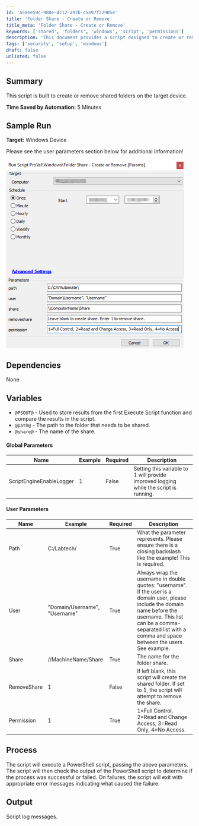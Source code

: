 ```yaml
---
id: 'a58ee59c-988e-4c12-a97b-c5e97f22905e'
title: 'Folder Share - Create or Remove'
title_meta: 'Folder Share - Create or Remove'
keywords: ['shared', 'folders', 'windows', 'script', 'permissions']
description: 'This document provides a script designed to create or remove shared folders on a Windows device, detailing parameters, dependencies, and expected outputs for users.'
tags: ['security', 'setup', 'windows']
draft: false
unlisted: false
---
```


## Summary

This script is built to create or remove shared folders on the target device.

**Time Saved by Automation:** 5 Minutes

## Sample Run

**Target:** Windows Device

Please see the user parameters section below for additional information!

![Sample Run](../../../static/img/Folder-Share---Create-or-Remove/image_1.png)

## Dependencies

None

## Variables

- `@PSOUT@` - Used to store results from the first Execute Script function and compare the results in the script.
- `@path@` - The path to the folder that needs to be shared.
- `@share@` - The name of the share.

#### Global Parameters

| Name                     | Example | Required | Description                                                                                     |
|--------------------------|---------|----------|-------------------------------------------------------------------------------------------------|
| ScriptEngineEnableLogger | 1       | False    | Setting this variable to 1 will provide improved logging while the script is running.          |

#### User Parameters

| Name        | Example                       | Required | Description                                                                                                                                                   |
|-------------|-------------------------------|----------|---------------------------------------------------------------------------------------------------------------------------------------------------------------|
| Path        | C:/Labtech/                   | True     | What the parameter represents. Please ensure there is a closing backslash like the example! This is required.                                               |
| User        | "Domain/Username", "Username" | True     | Always wrap the username in double quotes: "username". If the user is a domain user, please include the domain name before the username. This list can be a comma-separated list with a comma and space between the users. See example. |
| Share       | //MachineName/Share           | True     | The name for the folder share.                                                                                                                               |
| RemoveShare | 1                             | False    | If left blank, this script will create the shared folder. If set to 1, the script will attempt to remove the share.                                         |
| Permission  | 1                             | True     | 1=Full Control, 2=Read and Change Access, 3=Read Only, 4=No Access.                                                                                      |

## Process

The script will execute a PowerShell script, passing the above parameters. The script will then check the output of the PowerShell script to determine if the process was successful or failed. On failures, the script will exit with appropriate error messages indicating what caused the failure.

## Output

Script log messages.



